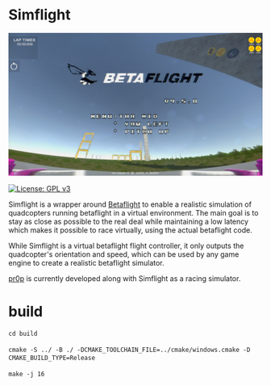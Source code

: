 # Simflight

![Betaflight](images/simflight_screenshot.jpg)

[![License: GPL v3](https://img.shields.io/badge/License-GPLv3-blue.svg)](https://www.gnu.org/licenses/gpl-3.0) 

Simflight is a wrapper around [Betaflight](https://github.com/betaflight/betaflight) to enable a realistic simulation of quadcopters running betaflight in a virtual environment. The main goal is to stay as close as possible to the real deal while maintaining a low latency which makes it possible to race virtually, using the actual betaflight code.

While Simflight is a virtual betaflight flight controller, it only outputs the quadcopter's orientation and speed, which can be used by any game engine to create a realistic betaflight simulator.

[pr0p](https://pr0p.dev/) is currently developed along with Simflight as a racing simulator.

# build

```
cd build

cmake -S ../ -B ./ -DCMAKE_TOOLCHAIN_FILE=../cmake/windows.cmake -D CMAKE_BUILD_TYPE=Release

make -j 16
```
